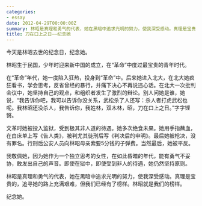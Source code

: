 ```yaml
---
categories:
- essay
date: 2012-04-29T00:00:00Z
summary: 林昭是真理和勇气的代表，她在黑暗中追求光明的努力，使我深受感动。真理是宝贵的，追寻她的路上充满艰难，但我们已经有了榜样。林昭就是我们的榜样。
title: 刀在口上之日——纪念她
---
```


今天是林昭去世的纪念日，纪念她。

林昭生于民国，少年时迎来新中国的成立，在“革命”中度过最宝贵的青年时代。

在“革命”年代，她一度陷入狂热，投身到“革命”中。后来她进入北大，在北大她疯狂看书，学会思考，反省曾经的暴行，并痛下决心不再说违心话。在北大一次批判会议中，她坚持自己的观点，和组织者发生了激烈的辩论。别人问她是谁，她说，“我告诉你吧，我可以告诉你没关系，武松杀了人还写：杀人者打虎武松也呢。我林昭还没杀人，我告诉你，我姓林，双木林，昭，刀在口上之日。”字字铿锵。

文革时她被投入监狱，受到极其非人道的待遇。她多次绝食未果。她用手指蘸血，在白床单上写《告人类》，被判尤其徒刑后写《判决后的申明》。最后她被枪决，没有罪名。行刑后公安人员向林昭母亲索要5分钱的子弹费。当然最后，她被平反。

我敬佩她，因为她作为一个独立思考的女性，在如此昏暗的年代，能有勇气不妥协，敢发出自己的声音。即使在狱中，即使受到非人的待遇，她仍然坚持原则。

林昭是真理和勇气的代表，她在黑暗中追求光明的努力，使我深受感动。真理是宝贵的，追寻她的路上充满艰难，但我们已经有了榜样。林昭就是我们的榜样。

纪念她。
